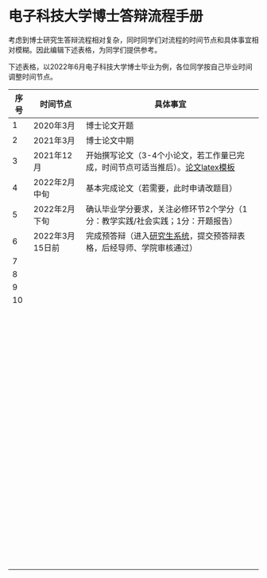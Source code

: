 # 电子科技大学博士答辩流程手册

考虑到博士研究生答辩流程相对复杂，同时同学们对流程的时间节点和具体事宜相对模糊。因此编辑下述表格，为同学们提供参考。

下述表格，以2022年6月电子科技大学博士毕业为例，各位同学按自己毕业时间调整时间节点。



| 序号 | 时间节点        | 具体事宜                                                     |
| ---- | --------------- | ------------------------------------------------------------ |
| 1    | 2020年3月       | 博士论文开题                                                 |
| 2    | 2021年3月       | 博士论文中期                                                 |
| 3    | 2021年12月      | 开始撰写论文（3-4个小论文，若工作量已完成，时间节点可适当推后）。[论文latex模板](https://www.overleaf.com/latex/templates/uestc-thesis-template/nwpkhtrtjhrg) |
| 4    | 2022年2月中旬   | 基本完成论文（若需要，此时申请改题目）                       |
| 5    | 2022年2月下旬   | 确认毕业学分要求，关注必修环节2个学分（1分：教学实践/社会实践；1分：开题报告） |
| 6    | 2022年3月15日前 | 完成预答辩（进入[研究生系统](https://yjsjy.uestc.edu.cn/pyxx/home/index)，提交预答辩表格，后经导师、学院审核通过） |
| 7    |                 |                                                              |
| 8    |                 |                                                              |
| 9    |                 |                                                              |
| 10   |                 |                                                              |
|      |                 |                                                              |
|      |                 |                                                              |
|      |                 |                                                              |
|      |                 |                                                              |
|      |                 |                                                              |
|      |                 |                                                              |
|      |                 |                                                              |
|      |                 |                                                              |
|      |                 |                                                              |
|      |                 |                                                              |
|      |                 |                                                              |
|      |                 |                                                              |
|      |                 |                                                              |
|      |                 |                                                              |
|      |                 |                                                              |
|      |                 |                                                              |
|      |                 |                                                              |
|      |                 |                                                              |
|      |                 |                                                              |
|      |                 |                                                              |
|      |                 |                                                              |
|      |                 |                                                              |
|      |                 |                                                              |
|      |                 |                                                              |
|      |                 |                                                              |
|      |                 |                                                              |
|      |                 |                                                              |
|      |                 |                                                              |
|      |                 |                                                              |
|      |                 |                                                              |
|      |                 |                                                              |
|      |                 |                                                              |
|      |                 |                                                              |
|      |                 |                                                              |
|      |                 |                                                              |
|      |                 |                                                              |
|      |                 |                                                              |
|      |                 |                                                              |
|      |                 |                                                              |
|      |                 |                                                              |
|      |                 |                                                              |
|      |                 |                                                              |
|      |                 |                                                              |
|      |                 |                                                              |
|      |                 |                                                              |
|      |                 |                                                              |
|      |                 |                                                              |
|      |                 |                                                              |
|      |                 |                                                              |
|      |                 |                                                              |
|      |                 |                                                              |
|      |                 |                                                              |
|      |                 |                                                              |
|      |                 |                                                              |
|      |                 |                                                              |
|      |                 |                                                              |
|      |                 |                                                              |
|      |                 |                                                              |
|      |                 |                                                              |
|      |                 |                                                              |
|      |                 |                                                              |
|      |                 |                                                              |
|      |                 |                                                              |
|      |                 |                                                              |
|      |                 |                                                              |
|      |                 |                                                              |
|      |                 |                                                              |
|      |                 |                                                              |
|      |                 |                                                              |
|      |                 |                                                              |
|      |                 |                                                              |
|      |                 |                                                              |
|      |                 |                                                              |
|      |                 |                                                              |
|      |                 |                                                              |
|      |                 |                                                              |
|      |                 |                                                              |
|      |                 |                                                              |
|      |                 |                                                              |
|      |                 |                                                              |
|      |                 |                                                              |
|      |                 |                                                              |
|      |                 |                                                              |
|      |                 |                                                              |
|      |                 |                                                              |
|      |                 |                                                              |
|      |                 |                                                              |
|      |                 |                                                              |


